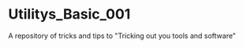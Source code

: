 Utilitys_Basic_001
==================

A repository of tricks and tips to "Tricking out you tools and software"

